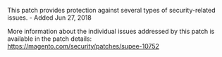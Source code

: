 This patch provides protection against several types of security-related issues. - Added Jun 27, 2018

More information about the individual issues addressed by this patch is available in the patch details:  
https://magento.com/security/patches/supee-10752
